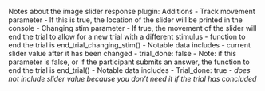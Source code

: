 Notes about the image slider response plugin:
 Additions
    - Track movement parameter
        - If this is true, the location of the slider will be printed in the console 
    - Changing stim parameter
        - If true, the movement of the slider will end the trial to allow for a new trial with a different stimulus
            - function to end the trial is end_trial_changing_stim()
                - Notable data includes
                    - current slider value after it has been changed
                    - trial_done: false
            - Note: if this parameter is false, or if the participant submits an answer, the function to end the trial is end_trial()
                - Notable data includes 
                    - Trial_done: true
                    - *does not include slider value because you don’t need it if the trial has concluded*
